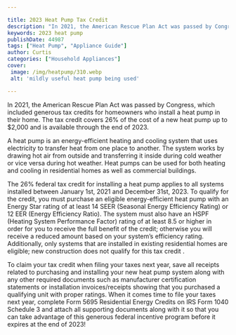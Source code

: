 ```yaml
---

title: 2023 Heat Pump Tax Credit
description: "In 2021, the American Rescue Plan Act was passed by Congress, which included generous tax credits for homeowners who install a hea...see more"
keywords: 2023 heat pump
publishDate: 44987
tags: ["Heat Pump", "Appliance Guide"]
author: Curtis
categories: ["Household Appliances"]
cover: 
 image: /img/heatpump/310.webp
 alt: 'mildly useful heat pump being used'

---
```


In 2021, the American Rescue Plan Act was passed by Congress, which included generous tax credits for homeowners who install a heat pump in their home. The tax credit covers 26% of the cost of a new heat pump up to $2,000 and is available through the end of 2023. 

A heat pump is an energy-efficient heating and cooling system that uses electricity to transfer heat from one place to another. The system works by drawing hot air from outside and transferring it inside during cold weather or vice versa during hot weather. Heat pumps can be used for both heating and cooling in residential homes as well as commercial buildings. 

The 26% federal tax credit for installing a heat pump applies to all systems installed between January 1st, 2021 and December 31st, 2023. To qualify for the credit, you must purchase an eligible energy-efficient heat pump with an Energy Star rating of at least 14 SEER (Seasonal Energy Efficiency Rating) or 12 EER (Energy Efficiency Ratio). The system must also have an HSPF (Heating System Performance Factor) rating of at least 8.5 or higher in order for you to receive the full benefit of the credit; otherwise you will receive a reduced amount based on your system’s efficiency rating. Additionally, only systems that are installed in existing residential homes are eligible; new construction does not qualify for this tax credit . 

To claim your tax credit when filing your taxes next year, save all receipts related to purchasing and installing your new heat pump system along with any other required documents such as manufacturer certification statements or installation invoices/receipts showing that you purchased a qualifying unit with proper ratings. When it comes time to file your taxes next year, complete Form 5695 Residential Energy Credits on IRS Form 1040 Schedule 3 and attach all supporting documents along with it so that you can take advantage of this generous federal incentive program before it expires at the end of 2023!
